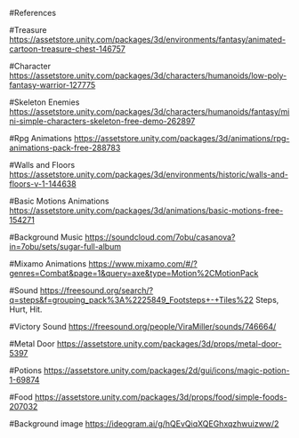 #References

#Treasure https://assetstore.unity.com/packages/3d/environments/fantasy/animated-cartoon-treasure-chest-146757

#Character https://assetstore.unity.com/packages/3d/characters/humanoids/low-poly-fantasy-warrior-127775

#Skeleton Enemies https://assetstore.unity.com/packages/3d/characters/humanoids/fantasy/mini-simple-characters-skeleton-free-demo-262897

#Rpg Animations 
https://assetstore.unity.com/packages/3d/animations/rpg-animations-pack-free-288783

#Walls and Floors https://assetstore.unity.com/packages/3d/environments/historic/walls-and-floors-v-1-144638

#Basic Motions Animations https://assetstore.unity.com/packages/3d/animations/basic-motions-free-154271

#Background Music https://soundcloud.com/7obu/casanova?in=7obu/sets/sugar-full-album

#Mixamo Animations https://www.mixamo.com/#/?genres=Combat&page=1&query=axe&type=Motion%2CMotionPack

#Sound https://freesound.org/search/?q=steps&f=grouping_pack%3A%2225849_Footsteps+-+Tiles%22
Steps, Hurt, Hit.

#Victory Sound
https://freesound.org/people/ViraMiller/sounds/746664/

#Metal Door
https://assetstore.unity.com/packages/3d/props/metal-door-5397

#Potions
https://assetstore.unity.com/packages/2d/gui/icons/magic-potion-1-69874

#Food https://assetstore.unity.com/packages/3d/props/food/simple-foods-207032

#Background image https://ideogram.ai/g/hQEvQiqXQEGhxqzhwuizww/2